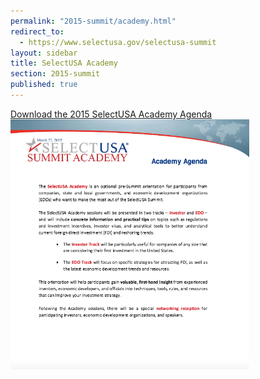 ```yaml
---
permalink: "2015-summit/academy.html"
redirect_to:
  - https://www.selectusa.gov/selectusa-summit
layout: sidebar
title: SelectUSA Academy
section: 2015-summit
published: true
---
```


<a href="/documents/SelectUSA-Academy-Agenda-3_16.pdf" class="btn btn-default">
    <span class="glyphicon glyphicon-download-alt"></span> Download the 2015 SelectUSA Academy Agenda
  </a>

 <div class="col-sm-6">
  <a href="/documents/SelectUSA-Academy-Agenda-3_16.pdf"><img src="/images/SelectUSA-Academy-Agenda-3_16.png" class="img-thumbnail" alt="Image of the 2015 SelectUSA Academy Agenda" height="400" /></a>
  </div>
